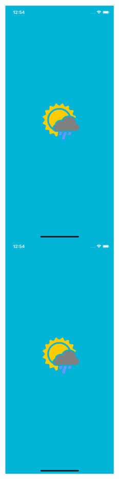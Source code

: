 <img align="left" width="337.5" height="730.8" src="Screenshots/SS_launch.png"><img align="center" width="337.5" height="730.8" src="Screenshots/SS_launch.png">
